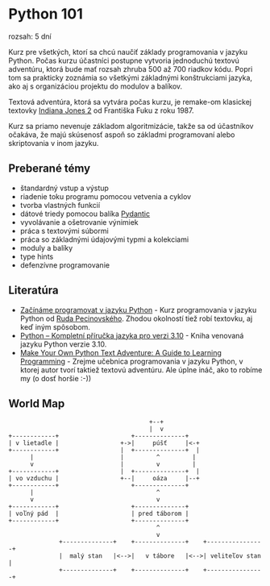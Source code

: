 # Python 101

rozsah: 5 dní

Kurz pre všetkých, ktorí sa chcú naučiť základy programovania v jazyku Python. Počas kurzu účastníci postupne
vytvoria jednoduchú textovú adventúru, ktorá bude mať rozsah zhruba 500 až 700 riadkov kódu. Popri tom sa prakticky
zoznámia so všetkými základnými konštrukciami jazyka, ako aj s organizáciou projektu do modulov a balíkov.

Textová adventúra, ktorá sa vytvára počas kurzu, je remake-om klasickej textovky [Indiana Jones 2](https://www.zx-spectrum.cz/index.php?cat1=3&cat2=3&game_id=indyjones.txt) od Františka Fuku z roku 1987.

Kurz sa priamo nevenuje základom algoritmizácie, takže sa od účastníkov očakáva, že majú skúsenosť aspoň so základmi
programovaní alebo skriptovania v inom jazyku.


## Preberané témy

* štandardný vstup a výstup
* riadenie toku programu pomocou vetvenia a cyklov
* tvorba vlastných funkcií
* dátové triedy pomocou balíka [Pydantic](https://pydantic-docs.helpmanual.io)
* vyvolávanie a ošetrovanie výnimiek
* práca s textovými súbormi
* práca so základnými údajovými typmi a kolekciami
* moduly a balíky
* type hints
* defenzívne programovanie


## Literatúra

* [Začínáme programovat v jazyku Python](https://www.martinus.sk/?uItem=1455785) - Kurz programovania v jazyku Python od [Ruda Pecinovského](http://rudolf.pecinovsky.cz/). Zhodou okolností tiež robí textovku, aj keď iným spôsobom.
* [Python – Kompletní příručka jazyka pro verzi 3.10](https://www.martinus.sk/?uItem=1429819) - Kniha venovaná jazyku Python verzie 3.10.
* [Make Your Own Python Text Adventure: A Guide to Learning Programming](https://www.amazon.com/Make-Your-Python-Text-Adventure/dp/1484232305) - Zrejme učebnica programovania v jazyku Python, v ktorej autor
  tvorí taktiež textovú adventúru. Ale úplne ináč, ako to robíme my (o dosť horšie :-))


## World Map

```
                                       +--+
                                       |  v
+------------+                    +--------------+
| v lietadle |                 +->|     púšť     |<-+
+------------+                 |  +--------------+  |
      |                        |         ^         |
      v                        |         v         |
+------------+                 |  +--------------+  |
| vo vzduchu |                 +--|     oáza     |--+
+------------+                    +--------------+
      |                                  ^
      v                                  v
+------------+                    +--------------+
| voľný pád  |                    | pred táborom |
+------------+                    +--------------+
                                         ^
                                         v
              +--------------+    +--------------+    +----------------+
              |  malý stan   |<-->|   v tábore   |<-->| veliteľov stan |
              +--------------+    +--------------+    +----------------+
```
